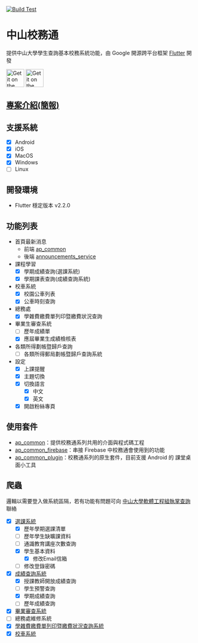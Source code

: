 [![Build Test](https://github.com/nsysu-code-club/NSYSU-AP/actions/workflows/workflow.yml/badge.svg)](https://github.com/nsysu-code-club/NSYSU-AP/actions/workflows/workflow.yml)
# 中山校務通

 提供中山大學學生查詢基本校務系統功能，由 Google 開源跨平台框架 [Flutter](https://flutter.dev/) 開發

<a href='https://play.google.com/store/apps/details?id=com.nsysu.ap&hl=zh_TW'><img alt='Get it on the App Store' src='screenshots/google_play.png' height='48px'/></a>
<a href='https://apps.apple.com/tw/app/id1467522198'><img alt='Get it on the App Store' src='screenshots/app_store.png' height='48px'/></a>

## [專案介紹(簡報)](https://docs.google.com/presentation/d/1qMMqqsM91MYmqOkNNU6Cz6vaYj1VUSnF-JNg_hNMtL0/edit)
## 支援系統
- [x] Android
- [x] iOS
- [x] MacOS
- [X] Windows
- [ ] Linux

## 開發環境
 - Flutter 穩定版本 v2.2.0
## 功能列表

- 首頁最新消息
    - 前端 [ap_common](https://github.com/abc873693/ap_common/blob/master/lib/scaffold/home_page_scaffold.dart)
    - 後端 [announcements_service](https://github.com/takidog/announcements_service)
- 課程學習
    - [x] 學期成績查詢(選課系統)
    - [x] 學期課表查詢(成績查詢系統)
- 校車系統
    - [x] 校園公車列表
    - [x] 公車時刻查詢
- 總務處
    - [x] 學雜費繳費單列印暨繳費狀況查詢
- 畢業生審查系統
    - [ ] 歷年成績單
    - [x] 應屆畢業生成績檢核表
- 各類所得劃帳暨歸戶查詢
    - [ ] 各類所得郵局劃帳暨歸戶查詢系統
- 設定
    - [x] 上課提醒
    - [x] 主題切換
    - [x] 切換語言
        - [x] 中文
        - [x] 英文
    - [x] 開啟粉絲專頁

## 使用套件

- [ap_common](https://pub.dev/packages/ap_common)：提供校務通系列共用的介面與程式碼工程
- [ap_common_firebase](https://pub.dev/packages/ap_common_firebase)：串接 Firebase 中校務通會使用到的功能
- [ap_common_plugin](https://pub.dev/packages/ap_common_plugin)：校務通系列的原生套件，目前支援 Android 的 課堂桌面小工具
## 爬蟲

邏輯以需要登入做系統區隔，若有功能有問題可向 [中山大學軟體工程組執掌查詢](https://lis.nsysu.edu.tw/p/405-1001-180580,c1173.php) 聯絡

  - [x] [選課系統](https://selcrs.nsysu.edu.tw/)
      - [x] 歷年學期選課清單
      - [ ] 歷年學生缺曠課資料
      - [ ] 通識教育講座次數查詢
      - [x] 學生基本資料
          - [x] 修改Email信箱
      - [ ] 修改登錄密碼
  - [x] [成績查詢系統](https://selcrs.nsysu.edu.tw/scoreqry/)
      - [x] 授課教師開放成績查詢
      - [ ] 學生預警查詢
      - [x] 學期成績查詢
      - [ ] 歷年成績查詢
  - [x] [畢業審查系統](https://selcrs.nsysu.edu.tw/gadchk/)
  - [ ] 總務處維修系統
  - [x] [學雜費繳費單列印暨繳費狀況查詢系統](https://tfstu.nsysu.edu.tw/)
  - [x] [校車系統](https://selcrs.nsysu.edu.tw/scoreqry/)
